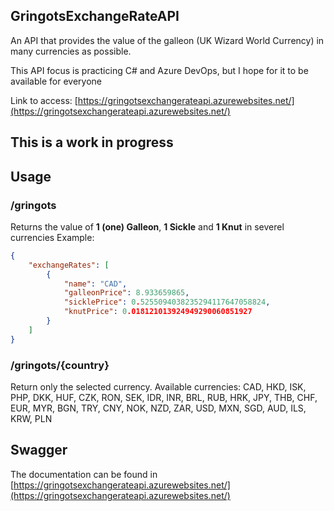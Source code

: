 ## GringotsExchangeRateAPI
An API that provides the value of the galleon (UK Wizard World Currency) in many currencies as possible.

This API focus is practicing C# and Azure DevOps, but I hope for it to be available for everyone

Link to access: [https://gringotsexchangerateapi.azurewebsites.net/](https://gringotsexchangerateapi.azurewebsites.net/)

## This is a work in progress

## Usage

### /gringots

Returns the value of **1 (one) Galleon**, **1 Sickle** and **1 Knut** in severel currencies
Example:
```json
{
    "exchangeRates": [
        {
            "name": "CAD",
            "galleonPrice": 8.933659865,
            "sicklePrice": 0.5255094038235294117647058824,
            "knutPrice": 0.018121013924949290060851927
        }
    ]
}
```

### /gringots/{country}

Return only the selected currency. Available currencies:
CAD, HKD, ISK, PHP, DKK, HUF, CZK, RON, SEK, IDR, INR, BRL, RUB, HRK, JPY, THB, CHF, EUR, MYR, BGN, TRY, CNY, NOK, NZD, ZAR, USD, MXN, SGD, AUD, ILS, KRW, PLN

## Swagger
The documentation can be found in [https://gringotsexchangerateapi.azurewebsites.net/](https://gringotsexchangerateapi.azurewebsites.net/)